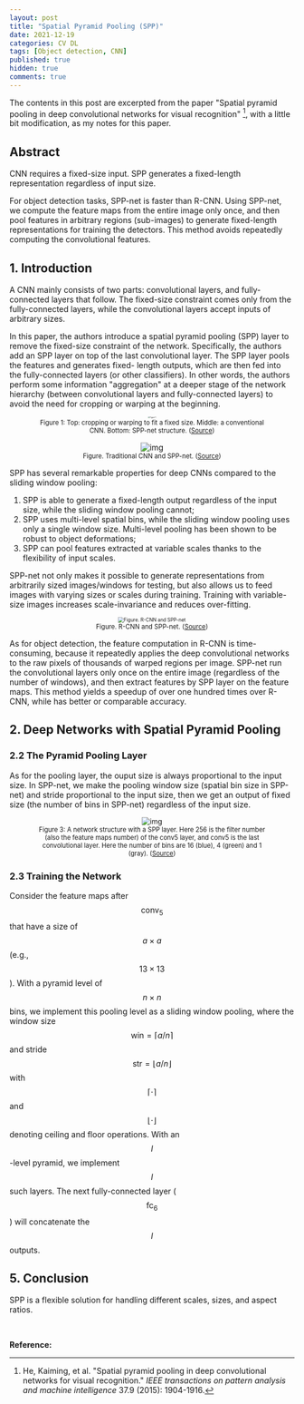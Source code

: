 ```yaml
---
layout: post
title: "Spatial Pyramid Pooling (SPP)"
date: 2021-12-19
categories: CV DL
tags: [Object detection, CNN]
published: true
hidden: true
comments: true
---
```


The contents in this post are excerpted from the paper "Spatial pyramid pooling in deep convolutional networks for visual recognition" [^1], with a little bit modification, as my notes for this paper.

## Abstract

CNN requires a fixed-size input. SPP generates a fixed-length representation regardless of input size.

For object detection tasks, SPP-net is faster than R-CNN. Using SPP-net, we compute the feature maps from the entire image only once, and then pool features in arbitrary regions (sub-images) to generate fixed-length representations for training the detectors. This method avoids repeatedly computing the convolutional features.

## 1. Introduction

A CNN mainly consists of two parts: convolutional layers, and fully-connected layers that follow. The fixed-size constraint comes only from the fully-connected layers,  while the convolutional layers accept inputs of arbitrary sizes.

In this paper, the authors introduce a spatial pyramid pooling (SPP) layer to remove the fixed-size constraint of the network. Specifically, the authors add an SPP layer on top of the last convolutional layer. The SPP layer pools the features and generates fixed- length outputs, which are then fed into the fully-connected layers (or other classifiers). In other words, the authors perform some information "aggregation" at a deeper stage of the network hierarchy (between convolutional layers and fully-connected layers) to avoid the need for cropping or warping at the beginning.

<div align='center'>
<figure>
<img src="https://production-media.paperswithcode.com/methods/new_teaser_dU3j8iq.jpg" alt="Figure 1" style="zoom: 20%;" />
<figcaption style="font-size:80%;"> Figure 1: Top: cropping or warping to fit a fixed size. Middle: a conventional CNN. Bottom: SPP-net structure. (<a href="https://paperswithcode.com/method/spp-net">Source</a>) </figcaption>
</figure>
</div>

<div align='center'>
<figure>
<img src="https://www.pianshen.com/images/587/fc4c3af7c6bc0b52baaef92b745127e3.png" alt="img" style="zoom:100%;" />
<figcaption style="font-size:80%;"> Figure. Traditional CNN and SPP-net. (<a href="https://www.pianshen.com/article/75161659567/">Source</a>) </figcaption>
</figure>
</div>

SPP has several remarkable properties for deep CNNs compared to the sliding window pooling:

1. SPP is able to generate a fixed-length output regardless of the input size, while the sliding window pooling cannot;
2. SPP uses multi-level spatial bins, while the sliding window pooling uses only a single window size. Multi-level pooling has been shown to be robust to object deformations;
3. SPP can pool features extracted at variable scales thanks to the flexibility of input scales.

SPP-net not only makes it possible to generate representations from arbitrarily sized images/windows for testing, but also allows us to feed images with varying sizes or scales during training. Training with variable-size images increases scale-invariance and reduces over-fitting.

<div align='center'>
<figure>
<img src="https://miro.medium.com/max/1400/1*n4LE9idyGJX_efOsS-FNvw.png" alt="Figure. R-CNN and SPP-net" style="zoom:60%;" />
<figcaption style="font-size:80%;"> Figure. R-CNN and SPP-net. (<a href="https://medium.com/coinmonks/review-sppnet-1st-runner-up-object-detection-2nd-runner-up-image-classification-in-ilsvrc-906da3753679">Source</a>) </figcaption>
</figure>
</div>

As for object detection, the feature computation in R-CNN is time-consuming, because it repeatedly applies the deep convolutional networks to the raw pixels of thousands of warped regions per image. SPP-net run the convolutional layers only once on the entire image (regardless of the number of windows), and then extract features by SPP layer on the feature maps. This method yields a speedup of over one hundred times over R-CNN, while has better or comparable accuracy.

## 2. Deep Networks with Spatial Pyramid Pooling

### 2.2 The Pyramid Pooling Layer

As for the pooling layer, the ouput size is always proportional to the input size. In SPP-net, we make the pooling window size (spatial bin size in SPP-net) and stride proportional to the input size, then we get an output of fixed size (the number of bins in SPP-net) regardless of the input size.

<div align='center'>
<figure>
<img src="https://miro.medium.com/max/1176/1*Af0rCJ67rVYdfIfhwnwi3A.png" alt="img" style="zoom:90%;" />
<figcaption style="font-size:80%;"> Figure 3: A network structure with a SPP layer. Here 256 is the filter number (also the feature maps number) of the conv5 layer, and conv5 is the last convolutional layer. Here the number of bins are 16 (blue), 4 (green) and 1 (gray). (<a href="https://medium.com/coinmonks/review-sppnet-1st-runner-up-object-detection-2nd-runner-up-image-classification-in-ilsvrc-906da3753679">Source</a>) </figcaption>
</figure>
</div>

### 2.3 Training the Network

Consider the feature maps after $$ \mathrm{conv}_{5} $$ that have a size of $$ a \times a $$ (e.g., $$ 13 \times 13 $$). With a pyramid level of $$ n \times n $$ bins, we implement this pooling level as a sliding window pooling, where the window size $$ \mathrm{win} = \lceil a / n \rceil $$ and stride $$ \mathrm{str} = \lfloor a / n\rfloor $$ with $$ \lceil\cdot\rceil $$ and $$ \lfloor\cdot\rfloor $$ denoting ceiling and floor operations. With an $$ l $$-level pyramid, we implement $$ l $$ such layers. The next fully-connected layer ($$ \mathrm{fc}_{6} $$) will concatenate the $$ l $$ outputs.

## 5. Conclusion

SPP is a flexible solution for handling different scales, sizes, and aspect ratios.

<br>

**Reference:**

[^1]: He, Kaiming, et al. "Spatial pyramid pooling in deep convolutional networks for visual recognition." *IEEE transactions on pattern analysis and machine intelligence* 37.9 (2015): 1904-1916.